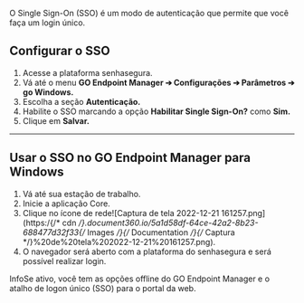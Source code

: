 O Single Sign\-On (SSO) é um modo de autenticação que permite que você faça um login único.

## Configurar o SSO

1. Acesse a plataforma senhasegura.
2. Vá até o menu **GO Endpoint Manager ➔ Configurações ➔ Parâmetros ➔ go Windows.**
3. Escolha a seção **Autenticação.**
4. Habilite o SSO marcando a opção **Habilitar Single Sign\-On?** como **Sim.**
5. Clique em **Salvar.**



---

## Usar o SSO no GO Endpoint Manager para Windows

1. Vá até sua estação de trabalho.
2. Inicie a aplicação Core.
3. Clique no ícone de rede![Captura de tela 2022-12-21 161257.png](https:/{/* cdn */}.document360.io/5a1d58df-64ce-42a2-8b23-688477d32f33{/* Images */}{/* Documentation */}{/* Captura */}%20de%20tela%202022-12-21%20161257.png).
4. O navegador será aberto com a plataforma do senhasegura e será possível realizar login.

InfoSe ativo, você tem as opções offline do GO Endpoint Manager e o atalho de logon único (SSO) para o portal da web.


